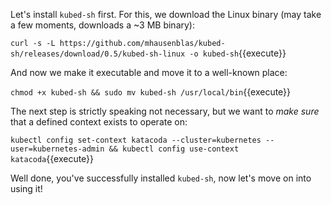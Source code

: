 Let's install `kubed-sh` first. For this, we download the Linux binary (may take a few moments, downloads a ~3 MB binary):

`curl -s -L https://github.com/mhausenblas/kubed-sh/releases/download/0.5/kubed-sh-linux -o kubed-sh`{{execute}}

And now we make it executable and move it to a well-known place:

`chmod +x kubed-sh && sudo mv kubed-sh /usr/local/bin`{{execute}}

The next step is strictly speaking not necessary, but we want to _make sure_ that a defined context exists to operate on:

`kubectl config set-context katacoda --cluster=kubernetes --user=kubernetes-admin && kubectl config use-context katacoda`{{execute}}

Well done, you've successfully installed `kubed-sh`, now let's move on into using it!
